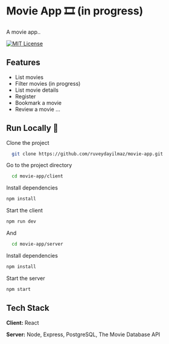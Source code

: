 
# Movie App 🎞️  (in progress)
A movie app..

[![MIT License](https://img.shields.io/badge/License-MIT-green.svg)](https://choosealicense.com/licenses/mit/)  
 
## Features  
- List movies
- Filter movies (in progress)
- List movie details    
- Register
- Bookmark a movie
- Review a movie
...
 
## Run Locally 🚀 
Clone the project  

~~~bash  
  git clone https://github.com/ruveydayilmaz/movie-app.git
~~~

Go to the project directory  

~~~bash  
  cd movie-app/client
~~~

Install dependencies  

~~~bash  
npm install
~~~

Start the client

~~~bash  
npm run dev
~~~  

And

~~~bash  
  cd movie-app/server
~~~

Install dependencies  

~~~bash  
npm install
~~~

Start the server  

~~~bash  
npm start
~~~  
 
## Tech Stack  
**Client:** React

**Server:** Node, Express, PostgreSQL, The Movie Database API
